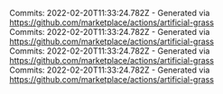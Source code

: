 Commits: 2022-02-20T11:33:24.782Z - Generated via https://github.com/marketplace/actions/artificial-grass
<br>
Commits: 2022-02-20T11:33:24.782Z - Generated via https://github.com/marketplace/actions/artificial-grass
<br>
Commits: 2022-02-20T11:33:24.782Z - Generated via https://github.com/marketplace/actions/artificial-grass
<br>
Commits: 2022-02-20T11:33:24.782Z - Generated via https://github.com/marketplace/actions/artificial-grass
<br>

